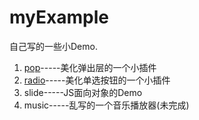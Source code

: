 # myExample

自己写的一些小Demo.

<ol>
    <li><a href="https://github.com/shuisanqian/myExample/tree/master/pop">pop</a>-----美化弹出层的一个小插件</li>
    <li><a href="http://htmlpreview.github.io/?https://github.com/shuisanqian/myExample/tree/master/radio">radio</a>-----美化单选按钮的一个小插件</li>
    <li>slide-----JS面向对象的Demo</li>
    <li>music-----乱写的一个音乐播放器(未完成)</li>
</ol>



